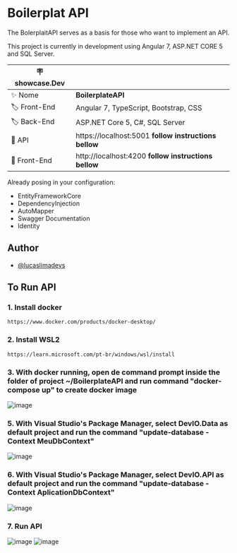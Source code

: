 
# Boilerplat API

The BolerplaitAPI serves as a basis for those who want to implement an API.

This project is currently in development using Angular 7, ASP.NET CORE 5 and SQL Server.

| :placard: showcase.Dev |     |
| -------------  | --- |
| :sparkles: Nome        | **BoilerplateAPI**
| :label: Front-End | Angular 7, TypeScript, Bootstrap, CSS
| :label: Back-End | ASP.NET Core 5, C#, SQL Server
| :rocket: API         | https://localhost:5001 **follow instructions bellow**
| :rocket: Front-End         | http://localhost:4200 **follow instructions bellow**

Already posing in your configuration:

- EntityFrameworkCore
- DependencyInjection
- AutoMapper
- Swagger Documentation
- Identity

## Author

- [@lucaslimadevs](https://www.github.com/lucaslimadevs)

## To Run API

### 1. Install docker 

	https://www.docker.com/products/docker-desktop/
		
### 2. Install WSL2

	https://learn.microsoft.com/pt-br/windows/wsl/install 

### 3. With docker running, open de command prompt inside the folder of project ~/BoilerplateAPI and run command "docker-compose up" to create docker image    
    
![image](https://user-images.githubusercontent.com/117870158/212800438-075df690-50bb-4e27-89da-b1a68cb00331.png)

### 5. With Visual Studio's Package Manager, select DevIO.Data as default project and run the command "update-database -Context MeuDbContext"

![image](https://user-images.githubusercontent.com/117870158/212800750-49913293-18cd-42e0-981c-8e8fa041b543.png)
 
### 6. With Visual Studio's Package Manager, select DevIO.API as default project and run the command "update-database -Context AplicationDbContext"

![image](https://user-images.githubusercontent.com/117870158/212801071-6698f307-1eda-4194-aa22-2fa5a26f92fa.png)

### 7. Run API

![image](https://user-images.githubusercontent.com/117870158/212801120-383b8e17-104e-45c4-b40c-264f73b4bc34.png)
![image](https://user-images.githubusercontent.com/117870158/211464317-c2d4ded5-3a5c-4e16-a722-99f2eba76926.png)

